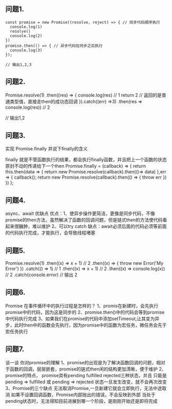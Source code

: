 ## 问题1.
```
const promise = new Promise((resolve, reject) => { // 同步代码顺序执行
  console.log(1)
  resolve()
  console.log(2)
})
promise.then(() => { // 异步代码在同步之后执行
  console.log(3)
});

// 输出1,2,3
```




## 问题2.

Promise.resolve(1)
.then((res) => {
  console.log(res)  // 1
  return 2  // 返回的是普通类型值，直接走then的成功态回调
}).catch((err) =>3)
.then(res => console.log(res))  // 2

// 输出1,2


## 问题3.

实现 Promise.finally 并说下finally的含义

finally 就是不管函数执行的结果，都会执行finally函数，并且把上一个函数的状态原封不动的传递给下一个then
Promise.finally = (callback) => {
    return this.then(data => {
        return new Promise.resolve(callback).then(()=> data)
    },err => {
        callback();
        return new Promise.resolve(callback).then(() => {
            throw err
        })
    })
};


## 问题4.

async、await 优缺点
优点：1、使异步操作更简洁，更像是同步代码，不像promise的then方法，虽然解决了函数的回调问题，但是链式then的方法使代码看起来很臃肿，难以维护
     2、可以try catch
缺点：await必须后面的代码必须等前面的代码执行完成，才能执行，会导致线程堵塞


## 问题5.

Promise.resolve(1)
  .then((x) => x + 1)  // 2
  .then((x) => { throw new Error('My Error') })
  .catch(() => 1)  // 1
  .then((x) => x + 1)  // 2
  .then((x) => console.log(x))  // 2
  .catch(console.error)
// 输出 2



## 问题6.

Promise 在事件循环中的执行过程是怎样的？
1、promis在新建时，会先执行promise中的代码，因为这是同步的
2、promise.then()中的代码会等到promise中代码执行完成
3、如果我们在promise的代码中添加setTimeout,让其变为异步，此时then中的函数会先执行，因为promise中的函数为宏任务，微任务会先于宏任务执行



## 问题7.

谈一谈 你对promise的理解
1、promise的出现是为了解决函数回调的问题，相对于函数的回调，层层嵌套，promise的链式then闲的结构更加清晰，便于维护
2、promise的特点，
    promise具有pending fulfilled rejected三种状态，并且
    只能是 pending => fulfilled
       或 pending => rejected
    状态一旦发生改变，就不会再次改变
3、Promise的三个缺点
   无法取消Promise,一旦新建它就会立即执行，无法中途取消
   如果不设置回调函数，Promise内部抛出的错误，不会反映到外部
   当处于pending状态时，无法得知目前进展到哪一个阶段，是刚刚开始还是即将完成